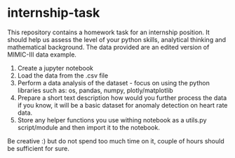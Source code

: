 # internship-task

This repository contains a homework task for an internship position. It should help us assess the level of your python skills, analytical thinking and mathematical background.
The data provided are an edited version of MIMIC-III data example. 

1. Create a jupyter notebook
2. Load the data from the .csv file
3. Perform a data analysis of the dataset - focus on using the python libraries such as: os, pandas, numpy, plotly/matplotlib
4. Prepare a short text description how would you further process the data if you know, it will be a basic dataset for anomaly detection on heart rate data.
5. Store any helper functions you use withing notebook as a utils.py script/module and then import it to the notebook.

Be creative :) but do not spend too much time on it, couple of hours should be sufficient for sure.
